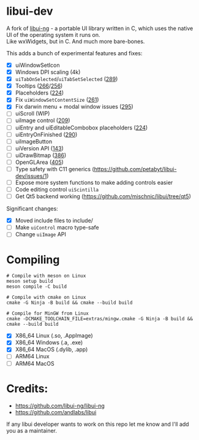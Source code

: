 # libui-dev
A fork of [libui-ng](https://github.com/libui-ng/libui-ng) - a portable UI library written in C, which uses the native UI of the operating system it runs on.  
Like wxWidgets, but in C. And much more bare-bones.

This adds a bunch of experimental features and fixes:
- [x] uiWindowSetIcon
- [x] Windows DPI scaling (4k)
- [x] `uiTabOnSelected`/`uiTabSetSelected` ([289](https://github.com/libui-ng/libui-ng/pull/289))
- [x] Tooltips ([266](https://github.com/libui-ng/libui-ng/pull/266)/[256](https://github.com/libui-ng/libui-ng/pull/256))
- [x] Placeholders ([224](https://github.com/libui-ng/libui-ng/pull/224))
- [x] Fix `uiWindowSetContentSize` ([261](https://github.com/libui-ng/libui-ng/pull/261))
- [x] Fix darwin menu + modal window issues ([295](https://github.com/libui-ng/libui-ng/pull/295))
- [ ] uiScroll (WIP)
- [ ] uiImage control ([209](https://github.com/andlabs/libui/pull/209))
- [ ] uiEntry and uiEditableCombobox placeholders ([224](https://github.com/libui-ng/libui-ng/pull/224))
- [ ] uiEntryOnFinished ([290](https://github.com/andlabs/libui/pull/290))
- [ ] uiImageButton
- [ ] uiVersion API ([143](https://github.com/libui-ng/libui-ng/pull/143))
- [ ] uiDrawBitmap ([386](https://github.com/andlabs/libui/pull/386))
- [ ] OpenGLArea ([405](https://github.com/andlabs/libui/pull/405))
- [ ] Type safety with C11 generics (https://github.com/petabyt/libui-dev/issues/1)
- [ ] Expose more system functions to make adding controls easier
- [ ] Code editing control `uiScintilla`
- [ ] Get Qt5 backend working (https://github.com/mischnic/libui/tree/qt5)

Significant changes:
- [x] Moved include files to include/
- [ ] Make `uiControl` macro type-safe
- [ ] Change `uiImage` API

# Compiling
```
# Compile with meson on Linux
meson setup build
meson compile -C build

# Compile with cmake on Linux
cmake -G Ninja -B build && cmake --build build

# Compile for MinGW from Linux
cmake -DCMAKE_TOOLCHAIN_FILE=extras/mingw.cmake -G Ninja -B build && cmake --build build
```

- [x] X86_64 Linux (.so, .AppImage)
- [x] X86_64 Windows (.a, .exe)
- [x] X86_64 MacOS (.dylib, .app)
- [ ] ARM64 Linux
- [ ] ARM64 MacOS

# Credits:
- https://github.com/libui-ng/libui-ng
- https://github.com/andlabs/libui

If any libui developer wants to work on this repo let me know and I'll add you as a maintainer.
